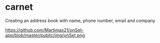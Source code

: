 # carnet

Creating an address book with name, phone number, email and company

https://github.com/Martimax21/onSet-app/blob/master/public/img/onSet.png
